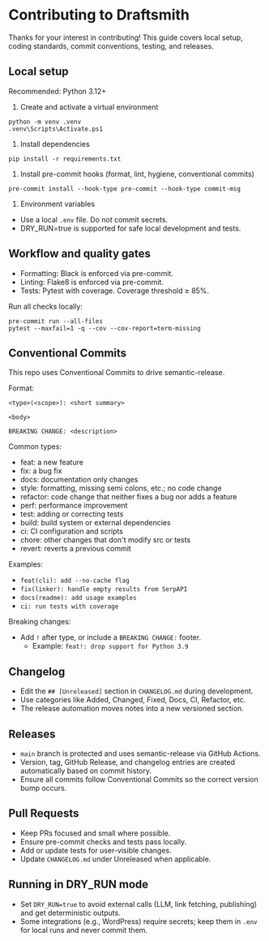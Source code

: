 # Contributing to Draftsmith

Thanks for your interest in contributing! This guide covers local setup, coding standards, commit conventions, testing, and releases.

## Local setup

Recommended: Python 3.12+

1. Create and activate a virtual environment

```pwsh
python -m venv .venv
.venv\Scripts\Activate.ps1
```

1. Install dependencies

```pwsh
pip install -r requirements.txt
```

1. Install pre-commit hooks (format, lint, hygiene, conventional commits)

```pwsh
pre-commit install --hook-type pre-commit --hook-type commit-msg
```

1. Environment variables

- Use a local `.env` file. Do not commit secrets.
- DRY_RUN=true is supported for safe local development and tests.

## Workflow and quality gates

- Formatting: Black is enforced via pre-commit.
- Linting: Flake8 is enforced via pre-commit.
- Tests: Pytest with coverage. Coverage threshold ≥ 85%.

Run all checks locally:

```pwsh
pre-commit run --all-files
pytest --maxfail=1 -q --cov --cov-report=term-missing
```

## Conventional Commits

This repo uses Conventional Commits to drive semantic-release.

Format:

```text
<type>(<scope>): <short summary>

<body>

BREAKING CHANGE: <description>
```

Common types:

- feat: a new feature
- fix: a bug fix
- docs: documentation only changes
- style: formatting, missing semi colons, etc.; no code change
- refactor: code change that neither fixes a bug nor adds a feature
- perf: performance improvement
- test: adding or correcting tests
- build: build system or external dependencies
- ci: CI configuration and scripts
- chore: other changes that don't modify src or tests
- revert: reverts a previous commit

Examples:

- `feat(cli): add --no-cache flag`
- `fix(linker): handle empty results from SerpAPI`
- `docs(readme): add usage examples`
- `ci: run tests with coverage`

Breaking changes:

- Add `!` after type, or include a `BREAKING CHANGE:` footer.
  - Example: `feat!: drop support for Python 3.9`

## Changelog

- Edit the `## [Unreleased]` section in `CHANGELOG.md` during development.
- Use categories like Added, Changed, Fixed, Docs, CI, Refactor, etc.
- The release automation moves notes into a new versioned section.

## Releases

- `main` branch is protected and uses semantic-release via GitHub Actions.
- Version, tag, GitHub Release, and changelog entries are created automatically based on commit history.
- Ensure all commits follow Conventional Commits so the correct version bump occurs.

## Pull Requests

- Keep PRs focused and small where possible.
- Ensure pre-commit checks and tests pass locally.
- Add or update tests for user-visible changes.
- Update `CHANGELOG.md` under Unreleased when applicable.

## Running in DRY_RUN mode

- Set `DRY_RUN=true` to avoid external calls (LLM, link fetching, publishing) and get deterministic outputs.
- Some integrations (e.g., WordPress) require secrets; keep them in `.env` for local runs and never commit them.
